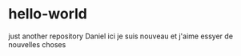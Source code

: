 # hello-world
just another repository
Daniel ici je suis nouveau et j'aime essyer de nouvelles choses
